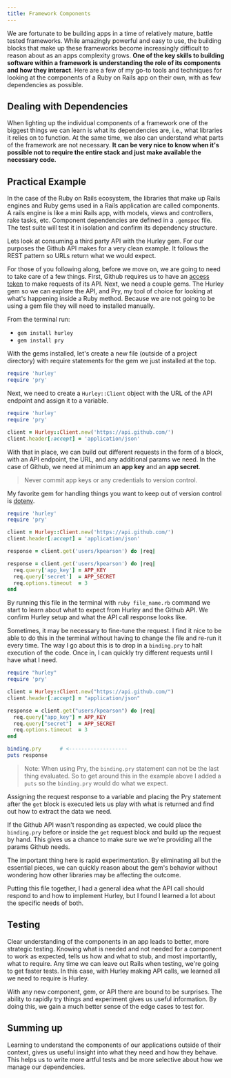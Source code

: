 ```yaml
---
title: Framework Components
---
```


We are fortunate to be building apps in a time of relatively mature, battle tested frameworks. While amazingly powerful and easy to use, the building blocks that make up these frameworks become increasingly difficult to reason about as an apps complexity grows. __One of the key skills to building software within a framework is understanding the role of its components and how they interact__. Here are a few of my go-to tools and techniques for looking at the components of a Ruby on Rails app on their own, with as few dependencies as possible.

## Dealing with Dependencies
When lighting up the individual components of a framework one of the biggest things we can learn is what its dependencies are, i.e., what libraries it relies on to function. At the same time, we also can understand what parts of the framework are not necessary. __It can be very nice to know when it's possible not to require the entire stack and just make available the necessary code.__

## Practical Example
In the case of the Ruby on Rails ecosystem, the libraries that make up Rails engines and Ruby gems used in a Rails application are called components. A rails engine is like a mini Rails app, with models, views and controllers, rake tasks, etc. Component dependencies are defined in a `.gemspec` file. The test suite will test it in isolation and confirm its dependency structure.

Lets look at consuming a third party API with the Hurley gem. For our purposes the Github API makes for a very clean example. It follows the REST pattern so URLs return what we would expect.

For those of you following along, before we move on, we are going to need to take care of a few things. First, Github requires us to have an [access token](github_api_docs) to make requests of its API. Next, we need a couple gems. The Hurley gem so we can explore the API, and Pry, my tool of choice for looking at what's happening inside a Ruby method. Because we are not going to be using a gem file they will need to installed manually.

From the terminal run:

- `gem install hurley`
- `gem install pry`

With the gems installed, let's create a new file (outside of a project directory) with require statements for the gem we just installed at the top.

```ruby
require 'hurley'
require 'pry'

```

Next, we need to create a `Hurley::Client` object with the URL of the API endpoint and assign it to a variable.

```ruby
require 'hurley'
require 'pry'

client = Hurley::Client.new('https://api.github.com/')
client.header[:accept] = 'application/json'

```

With that in place, we can build out different requests in the form of a block, with an API endpoint, the URL, and any additional params we need. In the case of Github, we need at minimum an __app key__ and an __app secret__.

>Never commit app keys or any credentials to version control.

My favorite gem for handling things you want to keep out of version control is [dotenv].

```ruby
require 'hurley'
require 'pry'

client = Hurley::Client.new('https://api.github.com/')
client.header[:accept] = 'application/json'

response = client.get('users/kpearson') do |req|

response = client.get('users/kpearson') do |req|
  req.query['app_key'] = APP_KEY
  req.query['secret']  = APP_SECRET
  req.options.timeout  = 3
end

```

By running this file in the terminal with `ruby file_name.rb` command we start to learn about what to expect from Hurley and the Github API. We confirm Hurley setup and what the API call response looks like.

Sometimes, it may be necessary to fine-tune the request. I find it nice to be able to do this in the terminal without having to change the file and re-run it every time. The way I go about this is to drop in a `binding.pry` to halt execution of the code. Once in, I can quickly try different requests until I have what I need.

```ruby
require "hurley"
require 'pry'

client = Hurley::Client.new("https://api.github.com/")
client.header[:accept] = "application/json"

response = client.get("users/kpearson") do |req|
  req.query["app_key"] = APP_KEY
  req.query["secret"]  = APP_SECRET
  req.options.timeout  = 3
end

binding.pry      # <-------------------
puts response
```

>Note: When using Pry, the `binding.pry` statement can not be the last thing evaluated. So to get around this in the example above I added a `puts` so the `binding.pry` would do what we expect.

Assigning the request response to a variable and placing the Pry statement after the `get` block is executed lets us play with what is returned and find out how to extract the data we need.

If the Github API wasn't responding as expected, we could place the `binding.pry` before or inside the `get` request block and build up the request by hand. This gives us a chance to make sure we we're providing all the params Github needs.

The important thing here is rapid experimentation. By eliminating all but the essential pieces, we can quickly reason about the gem's behavior without wondering how other libraries may be affecting the outcome.

Putting this file together, I had a general idea what the API call should respond to and how to implement Hurley, but I found I learned a lot about the specific needs of both.

## Testing
Clear understanding of the components in an app leads to better, more strategic testing. Knowing what is needed and not needed for a component to work as expected, tells us how and what to stub, and most importantly, what to require. Any time we can leave out Rails when testing, we're going to get faster tests. In this case, with Hurley making API calls, we learned all we need to require is Hurley.

With any new component, gem, or API there are bound to be surprises. The ability to rapidly try things and experiment gives us useful information. By doing this, we gain a much better sense of the edge cases to test for.

## Summing up
Learning to understand the components of our applications outside of their context, gives us useful insight into what they need and how they behave. This helps us to write more artful tests and be more selective about how we manage our dependencies.

[github_api_docs]: https://help.github.com/articles/creating-an-access-token-for-command-line-use/
[dotenv]: https://github.com/bkeepers/dotenv
